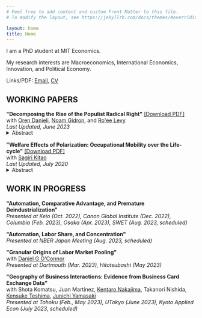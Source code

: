 ```yaml
---
# Feel free to add content and custom Front Matter to this file.
# To modify the layout, see https://jekyllrb.com/docs/themes/#overriding-theme-defaults

layout: home
title: Home
---
```

I am a PhD student at MIT Economics.

My research interests are Macroeconomics, International Economics, Innovation, and Political Economy.

Links/PDF: [Email](mailto:skikuchi@mit.edu), <a href="/files/ShinKikuchi_CV.pdf" target="_blank">CV</a>


## WORKING PAPERS

**"Decomposing the Rise of the Populist Radical Right"** <a href="/files/research/DGKL-Populism.pdf" target="_blank">[Download PDF]</a><br>
with <a href="https://www.orendanieli.com/home" target="_blank">Oren Danieli</a>, 
<a href="https://scholar.harvard.edu/gidron/home" target="_blank">Noam Gidron</a>, 
and <a href="https://www.roeelevy.com/" target="_blank">Ro'ee Levy</a><br>
*Last Updated, June 2023* <br>
<details style="margin-bottom: 15px; margin-top: -15px">
	<summary>Abstract</summary>
	Support for populist radical right parties in Europe has dramatically increased in the twenty-first century. We decompose the rise of the populist radical right between 2005 and 2020 into four components: changes in party positions, changes in voter attributes (demographics and opinions), changes in voters' priorities, and a residual. We merge two wide data sets on party positions and voter attributes and estimate voter priorities using a probabilistic voting model. We find that shifts in party positions and changes in voter attributes explain only a negligible part of the rise of populist radical right parties. The primary driver behind the success of these parties lies in voters' changing priorities. Particularly, voters are less likely to decide which party to support based on parties' economic positions. Instead, voters---mainly older, non-unionized, low-educated men---increasingly prioritize nativist cultural issues. This allows populist radical right parties to tap into a pre-existing reservoir of culturally conservative voters.
</details>


**"Welfare Effects of Polarization: Occupational Mobility over the Life-cycle"** <a href="/files/research/KK-ROBOT.pdf" target="_blank">[Download PDF]</a><br>
with <a href="https://sites.google.com/site/sagirikitao/home" target="_blank">Sagiri Kitao</a><br>
*Last Updated, July 2020*<br>
<details style="margin-bottom: 15px; margin-top: -15px">
	<summary>Abstract</summary>
	What are the welfare effects of polarization: wage and employment losses of middle-class workers relative to low- and high-skill groups? We build a model of overlapping generations who choose consumption, savings, labor supply, and occupations over their life-cycles, and accumulate human capital. We simulate a wage shift observed since the early 1980s and investigate individuals’ responses. Polarization improves welfare of young individuals that are high-skilled, while it hurts low-skilled individuals across all ages and especially younger ones. The gain of the high-skilled is larger for generations entering in later periods, who can fully exploit the rising skill premium.
</details>

## WORK IN PROGRESS

**"Automation, Comparative Advantage, and Premature Deindustrialization"**<br>
*Presented at Keio (Oct. 2022), Canon Global Institute (Dec. 2022), Columbia (Feb. 2023), Osaka (Apr. 2023), SWET (Aug. 2023, scheduled)*<br>

**"Automation, Labor Share, and Concentration"** <br>
*Presented at NBER Japan Meeting (Aug. 2023, scheduled)*<br>

**"Granular Origins of Labor Market Pooling"**<br>
with  <a href="https://www.danielgoconnor.com" target="_blank">Daniel G O'Connor</a><br>
*Presented at Dartmouth (Mar. 2023), Hitotsubashi (May 2023)*<br>

**"Geography of Business Interactions: Evidence from Business Card Exchange Data"** <br>
with Shota Komatsu, 
Juan Martínez, 
<a href="https://knakajima.weebly.com/" target="_blank">Kentaro Nakajima</a>, 
Takanori Nishida, 
<a href="https://sites.google.com/site/kensuketeshima/" target="_blank">Kensuke Teshima</a>, 
 <a href="https://www.junichiyamasaki.com/" target="_blank">Junichi Yamasaki</a><br>
*Presented at Tohoku (Feb., May 2023), UTokyo (June 2023), Kyoto Applied Econ (July 2023, scheduled)*<br>